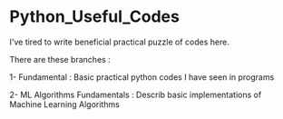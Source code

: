 # Python_Useful_Codes


I've tired to write beneficial practical puzzle of codes here. 


There are these branches :

1- Fundamental : Basic practical python codes I have seen in programs

2- ML Algorithms Fundamentals : Describ basic implementations of Machine Learning Algorithms
